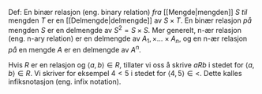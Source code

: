 Def:
En binær relasjon (eng. binary relation) _fra_ [[Mengde|mengden]] $S$ _til_ mengden $T$ er en [[Delmengde|delmengde]] av $S\times T.$ En binær relasjon _på_ mengden $S$ er en delmengde av $S^2=S\times S.$ Mer generelt, n-ær relasjon (eng. n-ary relation) er en delmengde av $A_1,\times\ldots\times A_n$, og en n-ær relasjon _på_ en mengde $A$ er en delmengde av $A^n$.

Hvis $R$ er en relasjon og $\langle a,b\rangle\in R$, tillater vi oss å skrive $aRb$ i stedet for $\langle a,b\rangle\in R$. Vi skriver for eksempel $4<5$ i stedet for $\langle 4,5 \rangle\in<$. Dette kalles infiksnotasjon (eng. infix notation).
